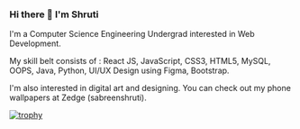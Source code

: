 ### Hi there 👋 I'm Shruti 

I'm a Computer Science Engineering Undergrad interested in Web Development. 

My skill belt consists of : React JS, JavaScript, CSS3, HTML5, MySQL, OOPS, Java, Python, UI/UX Design using Figma, Bootstrap.

I'm also interested in digital art and designing. You can check out my phone wallpapers at Zedge (sabreenshruti). 

[![trophy](https://github-profile-trophy.vercel.app/?username=shrutilicensed&theme=onedark)](https://github.com/shrutilicensed/github-profile-trophy)
<!--
**shrutilicensed/shrutilicensed** is a ✨ _special_ ✨ repository because its `README.md` (this file) appears on your GitHub profile.

Here are some ideas to get you started:

- 🔭 I’m currently working on ...
- 🌱 I’m currently learning ...
- 👯 I’m looking to collaborate on ...
- 🤔 I’m looking for help with ...
- 💬 Ask me about ...
- 📫 How to reach me: ...
- 😄 Pronouns: ...
- ⚡ Fun fact: ...
-->
